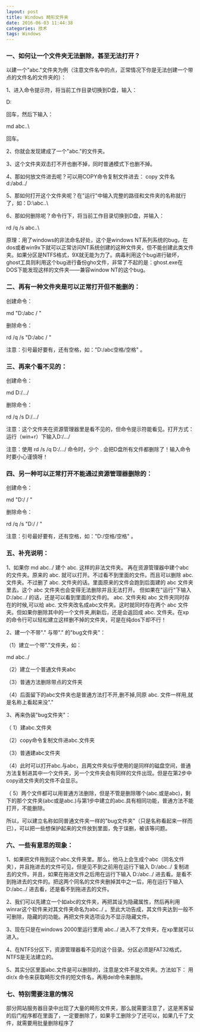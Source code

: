 ```yaml
---
layout: post
title: Windows 畸形文件夹
date: 2016-06-03 11:44:38
categories: 技术
tags: Windows
---
```


### 一、如何让一个文件夹无法删除，甚至无法打开？ 

以建一个"abc."文件夹为例（注意文件名中的点，正常情况下你是无法创建一个带点的文件名的文件夹的）： 

1、进入命令提示符，将当前工作目录切换到D盘，输入： 

D: 

回车，然后下输入： 

md abc..\ 

回车。 

2、你就会发现建成了一个"abc."的文件夹。 

3、这个文件夹双击打不开也删不掉，同时普通模式下也删不掉。 

4、那如何放文件进去呢？可以用COPY命令复制文件进去： copy 文件名 d:/abd../ 

5、那如何打开这个文件夹呢？在"运行"中输入完整的路径和文件夹的名称就行了，如：D:\abc..\ 

6、那如何删除呢？命令行下，将当前工作目录切换到D盘，并输入： 

rd /q /s abc..\ 

原理：用了windows的非法命名好处，这个是windows NT系列系统的bug，在dos或者win9x下就可以正常访问NT系统创建的这种文件夹，但不能创建此类文件夹。如果分区是NTFS格式，9X就无能为力了。病毒利用这个bug进行破坏，ghost工具则利用这个bug进行备份gho文件，非常了不起的是：ghost.exe在DOS下能发现这样的文件夹——兼容window NT的这个bug。 

### 二、再有一种文件夹是可以正常打开但不能删的： 

创建命令： 

md "D:/abc / " 

删除命令： 

rd /q /s "D:/abc / " 

注意：引号最好要有，还有空格，如："D:/abc空格/空格" 。 

### 三、再来个看不见的： 

创建命令： 

md D:/…/ 

删除命令： 

rd /q /s D:/…/ 

注意：这个文件夹在资源管理器里是看不见的，但命令提示符能看见。打开方式：运行（win+r）下输入D:/…/ 

注意：使用 rd /s /q D:/…/ 命令时，少个 . 会把D盘所有文件都删除了！输入命令时要小心谨慎呀！ 

### 四、另一种可以正常打开不能通过资源管理器删除的： 

创建命令： 

md "D:/ / " 

删除命令： 

rd /q /s "D:/ / " 

注意：引号最好要有，还有空格，如："D:/空格/空格" 。 

### 五、补充说明： 

1、如果你 md abc../ 建个 abc. 这样的非法文件夹。 再在资源管理器中建个abc的文件夹。原来的 abc. 就可以打开。不过看不到里面的文件。而且可以删除 abc. 文件夹。不过删了 abc. 文件夹的话。里面原来的文件会跑到后面建的 abc 文件夹里去。这个 abc 文件夹也会变得无法删除并且无法打开。 但如果在"运行"下输入 D:/abc../ 的话，还是可以看到里面的文件的。 abc. 文件夹和 abc 文件夹同时存在的时候,可以给 abc. 文件夹改名成abc文件夹。这时就同时存在两个 abc 文件夹。但如果你删除其中的一个文件夹,刷新后，还是会返回成 abc. 文件夹。在xp的命令行可以轻松建立这样删不掉的文件夹，可是在纯dos下却不行！ 

2、建一个不带"." 与带"." 的"bug文件夹"： 

（1）建立一个带"."文件夹，如： 

md abc../ 

（2）建立一个普通文件夹abc 

（3）普通方法删除带点的文件夹 

（4）后面留下的abc文件夹也是普通方法打不开,删不掉,同原 abc. 文件一样用,就是名称上看起来没"." 

3、再来伪装"bug文件夹"： 

（ 1）建abc.文件夹 

（2）copy命令复制文件进abc.文件夹 

（3）普通建abc文件夹 

（4）此时可以打开abc.与abc，且两文件夹似乎使用的是同样的磁盘空间，普通方法复制进其中一个文件夹，另一个文件夹会有同样的文件出现。但是在第2步中copy进文件夹的文件不会显示。 

（ 5）两个文件都可以用普通方法删除，但是不管是删除哪个(abc.或是abc)，剩下的那个文件夹(abc或是abc.)与第1步中建立的abc.具有相同功能，普通方法不能打开，不能删除。 

所以，可以建立名称如同普通文件夹一样的"bug文件夹"（只是名称看起来一样而已），可以把一些想保护起来的文件放到里面，免于误删，被该等问题。 

### 六、一些有意思的现象： 

1、如果把文件拖到这个abc.文件夹里。那么，他马上会生成个abc（同名文件夹），并且拖进去的文件可见，但是见不到之前用在运行下输入 D:/abc../ 复制进去的文件。并且，如果在拖进文件之后用在运行下输入 D:/abc../ 进去看。是看不到拖进去的文件的。把这两个同名的文件夹删掉其中之一后，用在运行下输入 D:/abc../ 进去看，还是看不到拖进去的文件。 

2、我们可以先建立一个如abc的文件夹，再把其设为隐藏属性，然后再利用winrar这个软件来对其文件夹命名为abc../ 。至此大功告成，其文件夹达到一般不可删除，隐藏的的功能。再把文件夹选项设为不显示隐藏文件。 

3、现在只是在windows 2000里运行里用 abc../ 进入不了文件夹，在xp里就可以进入。 

4、在NTFS分区下，资源管理器看不见的这个目录。分区必须是FAT32格式，NTFS是无法建立的。 

5、其实分区里面abc.文件是可以删除的，注意是文件不是文件夹。方法如下： 用 dir/x 命令来获取畸形文件的短文件名，再用del命令来删除。

### 七、特别需要注意的情况

部分网站服务器目录中出现了大量的畸形文件夹，那么就需要注意了，这是黑客留的后门程序都在里面了，一定要删除了，如果手工删除少了还可以，如果几千了文件，就需要用批量删除程序了
